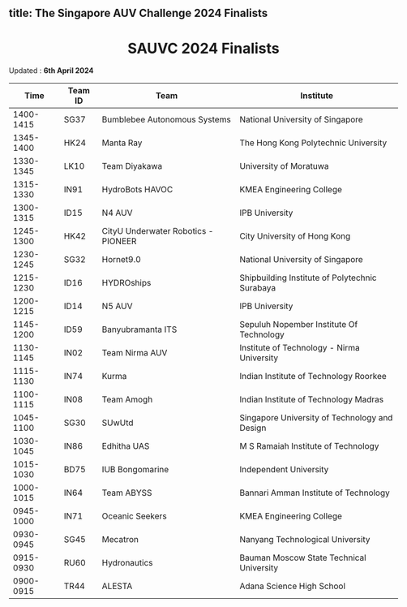 title: The Singapore AUV Challenge 2024 Finalists
---

<style>
    body    {
        min-width : 80%
    }
</style>

<center><h1> SAUVC 2024 Finalists </h1></center>

Updated : **6th April 2024**

| Time      | Team ID | Team                                | Institute                                      |
| --------- | ------- | ----------------------------------- | ---------------------------------------------- |
| 1400-1415 | SG37    | Bumblebee Autonomous Systems        | National University of Singapore               |
| 1345-1400 | HK24    | Manta Ray                           | The Hong Kong Polytechnic University           |
| 1330-1345 | LK10    | Team Diyakawa                       | University of Moratuwa                         |
| 1315-1330 | IN91    | HydroBots HAVOC                     | KMEA Engineering College                       |
| 1300-1315 | ID15    | N4 AUV                              | IPB University                                 |
| 1245-1300 | HK42    | CityU Underwater Robotics - PIONEER | City University of Hong Kong                   |
| 1230-1245 | SG32    | Hornet9.0                           | National University of Singapore               |
| 1215-1230 | ID16    | HYDROships                          | Shipbuilding Institute of Polytechnic Surabaya |
| 1200-1215 | ID14    | N5 AUV                              | IPB University                                 |
| 1145-1200 | ID59    | Banyubramanta ITS                   | Sepuluh Nopember Institute Of Technology       |
| 1130-1145 | IN02    | Team Nirma AUV                      | Institute of Technology - Nirma University     |
| 1115-1130 | IN74    | Kurma                               | Indian Institute of Technology Roorkee         |
| 1100-1115 | IN08    | Team Amogh                          | Indian Institute of Technology Madras          |
| 1045-1100 | SG30    | SUwUtd                              | Singapore University of Technology and Design  |
| 1030-1045 | IN86    | Edhitha UAS                         | M S Ramaiah Institute of Technology            |
| 1015-1030 | BD75    | IUB Bongomarine                     | Independent University                         |
| 1000-1015 | IN64    | Team ABYSS                          | Bannari Amman Institute of Technology          |
| 0945-1000 | IN71    | Oceanic Seekers                     | KMEA Engineering College                       |
| 0930-0945 | SG45    | Mecatron                            | Nanyang Technological University               |
| 0915-0930 | RU60    | Hydronautics                        | Bauman Moscow State Technical University       |
| 0900-0915 | TR44    | ALESTA                              | Adana Science High School                      |